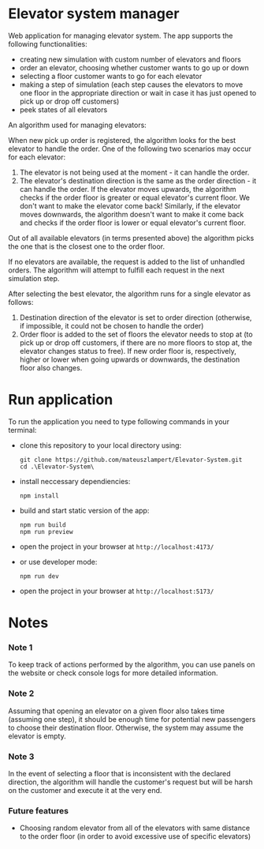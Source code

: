 # Elevator system manager

Web application for managing elevator system. The app supports the following functionalities:

- creating new simulation with custom number of elevators and floors
- order an elevator, choosing whether customer wants to go up or down
- selecting a floor customer wants to go for each elevator
- making a step of simulation (each step causes the elevators to move one floor in the appropriate direction or wait in case it has just opened to pick up or drop off customers)
- peek states of all elevators

An algorithm used for managing elevators:

When new pick up order is registered, the algorithm looks for the best elevator to handle the order. One of the following two scenarios may occur for each elevator:

1. The elevator is not being used at the moment - it can handle the order.
2. The elevator's destination direction is the same as the order direction - it can handle the order. If the elevator moves upwards, the algorithm checks if the order floor is greater or equal elevator's current floor. We don't want to make the elevator come back! Similarly, if the elevator moves downwards, the algorithm doesn't want to make it come back and checks if the order floor is lower or equal elevator's current floor.

Out of all available elevators (in terms presented above) the algorithm picks the one that is the closest one to the order floor.

If no elevators are available, the request is added to the list of unhandled orders. The algorithm will attempt to fulfill each request in the next simulation step.

After selecting the best elevator, the algorithm runs for a single elevator as follows:

1. Destination direction of the elevator is set to order direction (otherwise, if impossible, it could not be chosen to handle the order)
2. Order floor is added to the set of floors the elevator needs to stop at (to pick up or drop off customers, if there are no more floors to stop at, the elevator changes status to free). If new order floor is, respectively, higher or lower when going upwards or downwards, the destination floor also changes.

# Run application

To run the application you need to type following commands in your terminal:

- clone this repository to your local directory using:

    ```
    git clone https://github.com/mateuszlampert/Elevator-System.git
    cd .\Elevator-System\
    ```

- install neccessary dependiencies:

    ```
    npm install
    ```

- build and start static version of the app:

    ```
    npm run build
    npm run preview
    ```

- open the project in your browser at ```http://localhost:4173/```

- or use developer mode:

  ```
  npm run dev
  ```

- open the project in your browser at ```http://localhost:5173/```


# Notes

### Note 1
To keep track of actions performed by the algorithm, you can use panels on the website or check console logs for more detailed information.

### Note 2
Assuming that opening an elevator on a given floor also takes time (assuming one step), it should be enough time for potential new passengers to choose their destination floor. Otherwise, the system may assume the elevator is empty. 

### Note 3
In the event of selecting a floor that is inconsistent with the declared  direction, the algorithm will handle the customer's request but will be harsh on the customer and execute it at the very end.


### Future features
- Choosing random elevator from all of the elevators with same distance to the order floor (in order to avoid excessive use of specific elevators)

